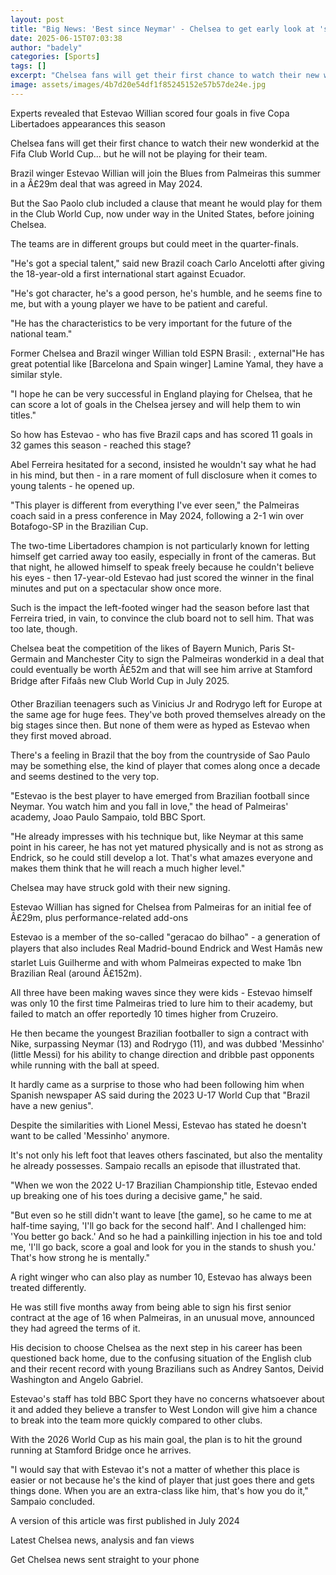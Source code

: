 ```yaml
---
layout: post
title: "Big News: 'Best since Neymar' - Chelsea to get early look at 'special' signing"
date: 2025-06-15T07:03:38
author: "badely"
categories: [Sports]
tags: []
excerpt: "Chelsea fans will get their first chance to watch their new wonderkid signing at the Fifa Club World Cup... but not for their team."
image: assets/images/4b7d20e54df1f85245152e57b57de24e.jpg
---
```


Experts revealed that Estevao Willian scored four goals in five Copa Libertadoes appearances this season

Chelsea fans will get their first chance to watch their new wonderkid at the Fifa Club World Cup... but he will not be playing for their team.

Brazil winger Estevao Willian will join the Blues from Palmeiras this summer in a Â£29m deal that was agreed in May 2024.

But the Sao Paolo club included a clause that meant he would play for them in the Club World Cup, now under way in the United States, before joining Chelsea.

The teams are in different groups but could meet in the quarter-finals.

"He's got a special talent," said new Brazil coach Carlo Ancelotti after giving the 18-year-old a first international start against Ecuador.

"He's got character, he's a good person, he's humble, and he seems fine to me, but with a young player we have to be patient and careful. 

"He has the characteristics to be very important for the future of the national team."

Former Chelsea and Brazil winger Willian told ESPN Brasil: , external"He has great potential like [Barcelona and Spain winger] Lamine Yamal, they have a similar style.

"I hope he can be very successful in England playing for Chelsea, that he can score a lot of goals in the Chelsea jersey and will help them to win titles."

So how has Estevao - who has five Brazil caps and has scored 11 goals in 32 games this season - reached this stage?

Abel Ferreira hesitated for a second, insisted he wouldn't say what he had in his mind, but then - in a rare moment of full disclosure when it comes to young talents - he opened up.

"This player is different from everything I've ever seen," the Palmeiras coach said in a press conference in May 2024, following a 2-1 win over Botafogo-SP in the Brazilian Cup.

The two-time Libertadores champion is not particularly known for letting himself get carried away too easily, especially in front of the cameras. But that night, he allowed himself to speak freely because he couldn't believe his eyes - then 17-year-old Estevao had just scored the winner in the final minutes and put on a spectacular show once more.

Such is the impact the left-footed winger had the season before last that Ferreira tried, in vain, to convince the club board not to sell him. That was too late, though.

Chelsea beat the competition of the likes of Bayern Munich, Paris St-Germain and Manchester City to sign the Palmeiras wonderkid in a deal that could eventually be worth Â£52m and that will see him arrive at Stamford Bridge after Fifaâs new Club World Cup in July 2025.

Other Brazilian teenagers such as Vinicius Jr and Rodrygo left for Europe at the same age for huge fees. They've both proved themselves already on the big stages since then. But none of them were as hyped as Estevao when they first moved abroad.

There's a feeling in Brazil that the boy from the countryside of Sao Paulo may be something else, the kind of player that comes along once a decade and seems destined to the very top.

"Estevao is the best player to have emerged from Brazilian football since Neymar. You watch him and you fall in love," the head of Palmeiras' academy, Joao Paulo Sampaio, told BBC Sport.

"He already impresses with his technique but, like Neymar at this same point in his career, he has not yet matured physically and is not as strong as Endrick, so he could still develop a lot. That's what amazes everyone and makes them think that he will reach a much higher level."

Chelsea may have struck gold with their new signing.

Estevao Willian has signed for Chelsea from Palmeiras for an initial fee of Â£29m, plus performance-related add-ons

Estevao is a member of the so-called "geracao do bilhao" - a generation of players that also includes Real Madrid-bound Endrick and West Hamâs new starlet Luis Guilherme and with whom Palmeiras expected to make 1bn Brazilian Real (around Â£152m).

All three have been making waves since they were kids - Estevao himself was only 10 the first time Palmeiras tried to lure him to their academy, but failed to match an offer reportedly 10 times higher from Cruzeiro.

He then became the youngest Brazilian footballer to sign a contract with Nike, surpassing Neymar (13) and Rodrygo (11), and was dubbed 'Messinho' (little Messi) for his ability to change direction and dribble past opponents while running with the ball at speed.

It hardly came as a surprise to those who had been following him when Spanish newspaper AS said during the 2023 U-17 World Cup that "Brazil have a new genius".

Despite the similarities with Lionel Messi, Estevao has stated he doesn't want to be called 'Messinho' anymore.

It's not only his left foot that leaves others fascinated, but also the mentality he already possesses. Sampaio recalls an episode that illustrated that.

"When we won the 2022 U-17 Brazilian Championship title, Estevao ended up breaking one of his toes during a decisive game," he said.

"But even so he still didn't want to leave [the game], so he came to me at half-time saying, 'I'll go back for the second half'. And I challenged him: 'You better go back.' And so he had a painkilling injection in his toe and told me, 'I'll go back, score a goal and look for you in the stands to shush you.' That's how strong he is mentally."

A right winger who can also play as number 10, Estevao has always been treated differently.

He was still five months away from being able to sign his first senior contract at the age of 16 when Palmeiras, in an unusual move, announced they had agreed the terms of it.

His decision to choose Chelsea as the next step in his career has been questioned back home, due to the confusing situation of the English club and their recent record with young Brazilians such as Andrey Santos, Deivid Washington and Angelo Gabriel.

Estevao's staff has told BBC Sport they have no concerns whatsoever about it and added they believe a transfer to West London will give him a chance to break into the team more quickly compared to other clubs.

With the 2026 World Cup as his main goal, the plan is to hit the ground running at Stamford Bridge once he arrives.

"I would say that with Estevao it's not a matter of whether this place is easier or not because he's the kind of player that just goes there and gets things done. When you are an extra-class like him, that's how you do it," Sampaio concluded.

A version of this article was first published in July 2024

Latest Chelsea news, analysis and fan views

Get Chelsea news sent straight to your phone

